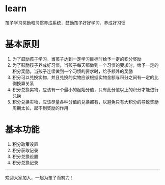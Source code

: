# learn
孩子学习奖励和习惯养成系统，鼓励孩子好好学习，养成好习惯
# 基本原则 
1. 为了鼓励孩子学习，当孩子达到一定学习目标时给予一定的积分奖励
2. 为了鼓励孩子养成好习惯，当孩子每天都做到一个习惯的要求时，给予一定的积分奖励。当孩子连续做到一个习惯的要求时，给予额外的奖励
3. 积分可以兑换实物，并且兑换的实物应该根据实物金额与积分之间有一定的比例换算关系
4. 积分兑换实物，应该有一个最小的起始分值，只有此分值以上的积分才能进行兑换
5. 积分兑换实物，应该尽量各种分值的兑换都有，以避免只有大积分的导致奖励周期太长，起不到奖励的作用
# 基本功能
1. 积分政策设置
2. 积分获取记录
3. 积分兑换设置
4. 积分兑换记录
---
欢迎大家加入，一起为孩子而努力！
